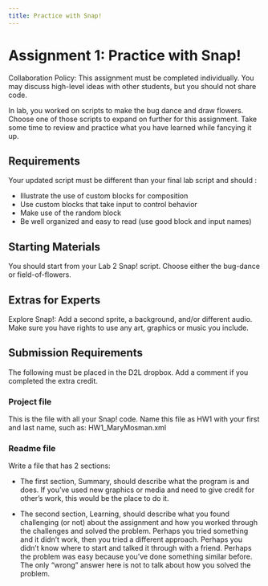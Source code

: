 ```yaml
---
title: Practice with Snap!
---
```

# Assignment 1:  Practice with Snap!

Collaboration Policy: This assignment must be completed individually.  You may discuss high-level ideas with other students, but you should not share code.

In lab, you worked on scripts to make the bug dance and draw flowers. Choose one of those scripts to expand on further for this assignment. Take some time to review and practice what you have learned while fancying it up.

## Requirements
Your updated script must be different than your final lab script and should :

- Illustrate the use of custom blocks for composition
- Use custom blocks that take input to control behavior
- Make use of the random block
- Be well organized and easy to read (use good block and input names)

## Starting Materials
You should start from your Lab 2 Snap! script.  Choose either the bug-dance or field-of-flowers.

## Extras for Experts
Explore Snap!: Add a second sprite, a background, and/or different audio. Make sure you have rights to use any art, graphics or music you include.

## Submission Requirements
The following must be placed in the D2L dropbox.  Add a comment if you completed the extra credit.

### Project file
This is the file with all your Snap! code.  Name this file as HW1 with your first and last name, such as:  HW1_MaryMosman.xml  

### Readme file
Write a file that has 2 sections:

- The first section, Summary, should describe what the program is and does.  If you’ve used new graphics or media and need to give credit for other’s work, this would be the place to do it.

- The second section, Learning, should describe what you found challenging (or not) about the assignment and how you worked through the challenges and solved the problem.  Perhaps you tried something and it didn’t work, then you tried a different approach.  Perhaps you didn’t know where to start and talked it through with a friend.  Perhaps the problem was easy because you’ve done something similar before.  The only “wrong” answer here is not to talk about how you solved the problem.

